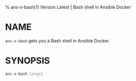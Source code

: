 % ans-x-bash(1) Version Latest | Bash shell in Ansible Docker
# NAME

`ans-x-bash` gets you a Bash shell in Ansible Docker.


# SYNOPSIS

```bash
ans-x-bash [args]
```